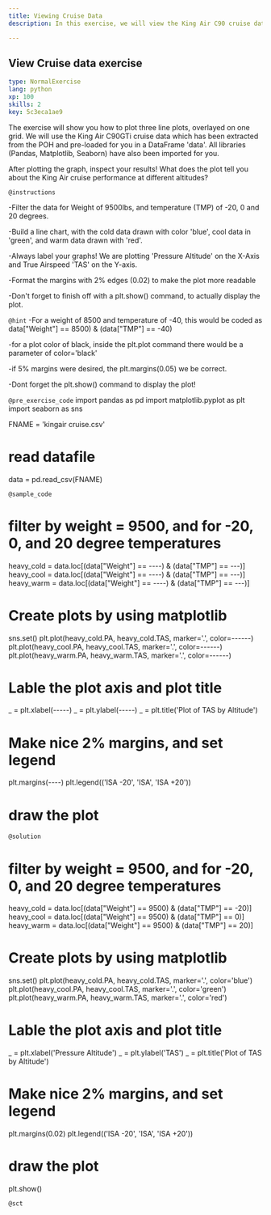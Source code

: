```yaml
---
title: Viewing Cruise Data
description: In this exercise, we will view the King Air C90 cruise data

---
```

## View Cruise data exercise

```yaml
type: NormalExercise
lang: python
xp: 100
skills: 2
key: 5c3eca1ae9
```
The exercise will show you how to plot three line plots, overlayed on one grid. We
will use the King Air C90GTi cruise data which has been extracted from the POH and 
pre-loaded for you in a DataFrame 'data'.  All libraries (Pandas, Matplotlib, Seaborn)
have also been imported for you.

After plotting the graph, inspect your results!  What does the plot tell you about the 
King Air cruise performance at different altitudes?

`@instructions`

-Filter the data for Weight of 9500lbs, and temperature (TMP) of -20, 0 and 20 degrees.

-Build a line chart, with the cold data drawn with color 'blue', cool data in 'green', and
warm data drawn with 'red'.

-Always label your graphs!  We are plotting 'Pressure Altitude' on the X-Axis and
True Airspeed 'TAS' on the Y-axis.

-Format the margins with 2% edges (0.02) to make the plot more readable

-Don't forget to finish off with a plt.show() command, to actually display the plot.


`@hint`
-For a weight of 8500 and temperature of -40, this would be coded as 
data["Weight"] == 8500) & (data["TMP"] == -40)

-for a plot color of black, inside the plt.plot command there would be
a parameter of color='black'

-if 5% margins were desired, the plt.margins(0.05) we be correct.

-Dont forget the plt.show() command to display the plot!

`@pre_exercise_code`
import pandas as pd
import matplotlib.pyplot as plt
import seaborn as sns

FNAME = 'kingair cruise.csv'

# read datafile
data = pd.read_csv(FNAME)


`@sample_code`
# filter by weight = 9500, and for -20, 0, and 20 degree temperatures
heavy_cold = data.loc[(data["Weight"] == ----) & (data["TMP"] == ---)]
heavy_cool = data.loc[(data["Weight"] == ----) & (data["TMP"] == ---)]
heavy_warm = data.loc[(data["Weight"] == ----) & (data["TMP"] == ---)]

# Create plots by using matplotlib
sns.set()
plt.plot(heavy_cold.PA, heavy_cold.TAS, marker='.', color=------)
plt.plot(heavy_cool.PA, heavy_cool.TAS, marker='.', color=------)
plt.plot(heavy_warm.PA, heavy_warm.TAS, marker='.', color=------)

# Lable the plot axis and plot title
_ = plt.xlabel(-----)
_ = plt.ylabel(-----)
_ = plt.title('Plot of TAS by Altitude')

# Make nice 2% margins, and set legend
plt.margins(----)
plt.legend(('ISA -20', 'ISA', 'ISA +20'))

# draw the plot


`@solution`
# filter by weight = 9500, and for -20, 0, and 20 degree temperatures
heavy_cold = data.loc[(data["Weight"] == 9500) & (data["TMP"] == -20)]
heavy_cool = data.loc[(data["Weight"] == 9500) & (data["TMP"] == 0)]
heavy_warm = data.loc[(data["Weight"] == 9500) & (data["TMP"] == 20)]

# Create plots by using matplotlib
sns.set()
plt.plot(heavy_cold.PA, heavy_cold.TAS, marker='.', color='blue')
plt.plot(heavy_cool.PA, heavy_cool.TAS, marker='.', color='green')
plt.plot(heavy_warm.PA, heavy_warm.TAS, marker='.', color='red')

# Lable the plot axis and plot title
_ = plt.xlabel('Pressure Altitude')
_ = plt.ylabel('TAS')
_ = plt.title('Plot of TAS by Altitude')

# Make nice 2% margins, and set legend
plt.margins(0.02)
plt.legend(('ISA -20', 'ISA', 'ISA +20'))

# draw the plot
plt.show()

`@sct`
```{python}

```


